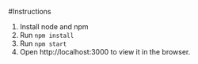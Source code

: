 #Instructions

1. Install node and npm
2. Run `npm install`
3. Run `npm start`
4. Open http://localhost:3000 to view it in the browser.

